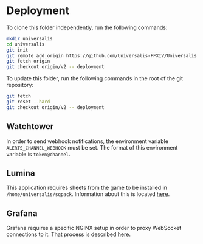 # Deployment
To clone this folder independently, run the following commands:
```sh
mkdir universalis
cd universalis
git init
git remote add origin https://github.com/Universalis-FFXIV/Universalis
git fetch origin
git checkout origin/v2 -- deployment
```

To update this folder, run the following commands in the root of the git repository:
```sh
git fetch
git reset --hard
git checkout origin/v2 -- deployment
````

## Watchtower
In order to send webhook notifications, the environment variable `ALERTS_CHANNEL_WEBHOOK` must be set.
The format of this environment variable is `token@channel`.

## Lumina
This application requires sheets from the game to be installed in `/home/universalis/sqpack`.
Information about this is located [here](https://lumina.xiv.dev/docs/guides/basic-usage.html).

## Grafana
Grafana requires a specific NGINX setup in order to proxy WebSocket connections to it. That process is
described [here](https://grafana.com/tutorials/run-grafana-behind-a-proxy/#configure-nginx).